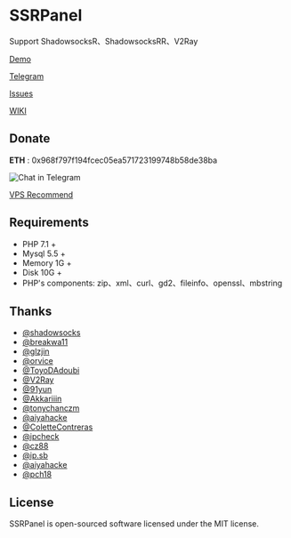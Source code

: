 # SSRPanel
Support ShadowsocksR、ShadowsocksRR、V2Ray

[Demo](https://demo.ssrpanel.com)

[Telegram](https://t.me/ssrpanel)

[Issues](https://github.com/ssrpanel/SSRPanel/issues)

[WIKI](https://github.com/ssrpanel/SSRPanel/wiki)

## Donate
**ETH** : 0x968f797f194fcec05ea571723199748b58de38ba

![Chat in Telegram](https://github.com/ssrpanel/ssrpanel/blob/master/public/assets/images/donate.jpg?raw=true)

[VPS Recommend](https://github.com/ssrpanel/SSRPanel/wiki/VPS%E6%8E%A8%E8%8D%90&%E8%B4%AD%E4%B9%B0%E7%BB%8F%E9%AA%8C)

## Requirements
- PHP 7.1 +
- Mysql 5.5 +
- Memory 1G + 
- Disk 10G +
- PHP's components: zip、xml、curl、gd2、fileinfo、openssl、mbstring

## Thanks
- [@shadowsocks](https://github.com/shadowsocks)
- [@breakwa11](https://github.com/breakwa11)
- [@glzjin](https://github.com/esdeathlove)
- [@orvice](https://github.com/orvice)
- [@ToyoDAdoubi](https://github.com/ToyoDAdoubi)
- [@V2Ray](https://www.v2ray.com)
- [@91yun](https://github.com/91yun)
- [@Akkariiin](https://github.com/shadowsocksrr)
- [@tonychanczm](https://github.com/tonychanczm)
- [@aiyahacke](https://github.com/aiyahacke)
- [@ColetteContreras](https://github.com/ColetteContreras)
- [@ipcheck](https://ipcheck.need.sh)
- [@cz88](http://www.cz88.net/index.shtml)
- [@ip.sb](https://www.ip.sb)
- [@aiyahacke](https://github.com/aiyahacke)
- [@pch18](https://github.com/pch18/shadowsocksr)

## License

SSRPanel is open-sourced software licensed under the MIT license.